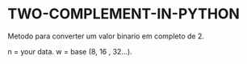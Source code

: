 # TWO-COMPLEMENT-IN-PYTHON
Metodo para converter um valor binario em completo de 2.

n = your data.
w = base (8, 16 , 32...).
